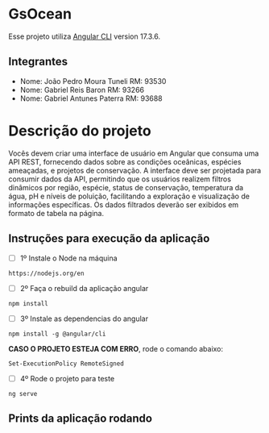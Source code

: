 # GsOcean
Esse projeto utiliza [Angular CLI](https://github.com/angular/angular-cli) version 17.3.6.

## Integrantes
- Nome: João Pedro Moura Tuneli      RM: 93530
- Nome: Gabriel Reis Baron           RM: 93266
- Nome: Gabriel Antunes Paterra      RM: 93688

# Descrição do projeto
Vocês devem criar uma interface de usuário em Angular que consuma uma API REST, fornecendo dados sobre as condições oceânicas, espécies ameaçadas, e projetos de conservação. A interface deve ser projetada para consumir dados da API, permitindo que os usuários realizem filtros dinâmicos por região, espécie, status de conservação, temperatura da água, pH e níveis de poluição, facilitando a exploração e visualização de informações específicas. Os dados filtrados deverão ser exibidos em formato de tabela na página.

## Instruções para execução da aplicação
- [ ] 1º Instale o Node na máquina

```
https://nodejs.org/en
```

- [ ] 2º Faça o rebuild da aplicação angular

```
npm install
```

- [ ] 3º Instale as dependencias do angular

```
npm install -g @angular/cli
```

**CASO O PROJETO ESTEJA COM ERRO**, rode o comando abaixo:

```
Set-ExecutionPolicy RemoteSigned
```

- [ ] 4º Rode o projeto para teste

```
ng serve
```

## Prints da aplicação rodando
